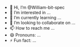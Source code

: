 - 👋 Hi, I’m @William-bit-spec
- 👀 I’m interested in ...
- 🌱 I’m currently learning ...
- 💞️ I’m looking to collaborate on ...
- 📫 How to reach me ...
- 😄 Pronouns: ...
- ⚡ Fun fact: ...

<!---
William-bit-spec/William-bit-spec is a ✨ special ✨ repository because its `README.md` (this file) appears on your GitHub profile.
You can click the Preview link to take a look at your changes.
--->
